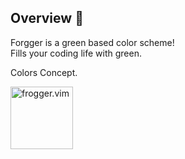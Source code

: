 ## Overview :frog:

Forgger is a green based color scheme!  
Fills your coding life with green.  

Colors Concept.  


<img alt="frogger.vim" width="100px" src="https://github.com/yukpiz/frogger.vim/raw/master/frogger.jpg"/>
